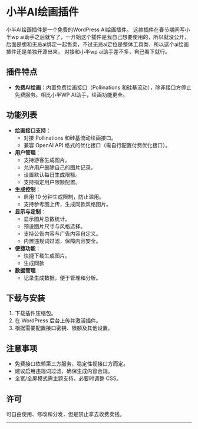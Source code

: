 # 小半AI绘画插件

小半AI绘画插件是一个免费的WordPress AI绘画插件。
这款插件在春节期间写小半wp ai助手之后就写了，一开始这个插件是我自己想要使用的，所以就没公开，后面是想和无忌ai绑定一起售卖，不过无忌ai定位是整体工具类，所以这个ai绘画插件还是单独开源出来。
对接和小半wp ai助手差不多，自己看下就行。

## 插件特点

- **免费AI绘画**：内置免费绘画接口（Pollinations 和硅基流动），除非接口方停止免费服务。相比小半WP AI助手，绘画功能更全。


## 功能列表

- **绘画接口支持**：
  - 对接 Pollinations 和硅基流动绘画接口。
  - 兼容 OpenAI API 格式的优化接口（需自行配置付费优化接口）。
- **用户管理**：
  - 支持游客生成图片。
  - 允许用户删除自己的图片记录。
  - 设置默认每日生成限额。
  - 支持指定用户限额配置。
- **生成控制**：
  - 启用 10 分钟生成限制，防止滥用。
  - 支持参考图上传，生成同款风格图片。
- **显示与定制**：
  - 显示图片总数统计。
  - 预设图片尺寸与风格选择。
  - 支持公告内容与广告内容自定义。
  - 内置违规词过滤，保障内容安全。
- **便捷功能**：
  - 快捷下载生成图片。
  - 生成同款
- **数据管理**：
  - 记录生成数据，便于管理和分析。

## 下载与安装


1. 下载插件压缩包。
2. 在 WordPress 后台上传并激活插件。
3. 根据需要配置接口密钥、限额及其他设置。


## 注意事项

- 免费接口依赖第三方服务，稳定性视接口方而定。
- 建议启用违规词过滤，确保生成内容合规。
- 全宽/全屏模式需主题支持，必要时调整 CSS。


## 许可

可自由使用、修改和分发，但是禁止拿去收费卖钱。

---
